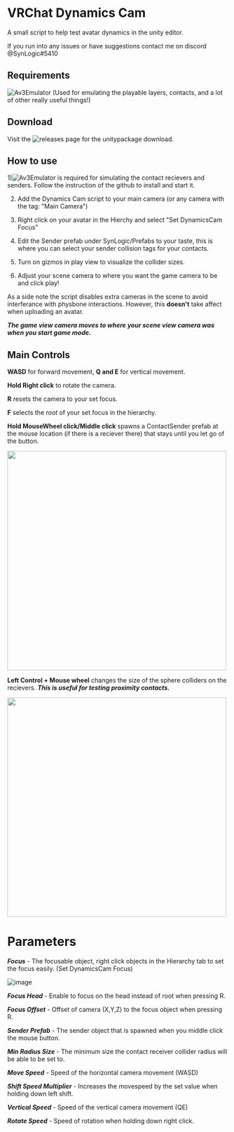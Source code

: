 # VRChat Dynamics Cam
A small script to help test avatar dynamics in the unity editor.

If you run into any issues or have suggestions contact me on discord @SynLogic#5410

## Requirements
![Av3Emulator](https://github.com/lyuma/Av3Emulator) (Used for emulating the playable layers, contacts, and a lot of other really useful things!)

## Download
Visit the ![releases](https://github.com/synlogic/VRChat-Dynamics-Cam/releases) page for the unitypackage download.

## How to use
1)![Av3Emulator](https://github.com/lyuma/Av3Emulator) is required for simulating the contact recievers and senders.  Follow the instruction of the github to install and start it.

2) Add the Dynamics Cam script to your main camera (or any camera with the tag: "Main Camera")

3) Right click on your avatar in the Hierchy and select "Set DynamicsCam Focus"

4) Edit the Sender prefab under SynLogic/Prefabs to your taste, this is where you can select your sender collision tags for your contacts.
 
5) Turn on gizmos in play view to visualize the collider sizes.

6) Adjust your scene camera to where you want the game camera to be and click play!

As a side note the script disables extra cameras in the scene to avoid interferance with physbone interactions. However, this **doesn't** take affect when uploading an avatar.

***The game view camera moves to where your scene view camera was when you start game mode.***

## Main Controls
**WASD** for forward movement, **Q and E** for vertical movement.

**Hold Right click** to rotate the camera.

**R** resets the camera to your set focus.

**F** selects the *root* of your set focus in the hierarchy.

**Hold MouseWheel click/Middle click** spawns a ContactSender prefab at the mouse location (if there is a reciever there) that stays until you let go of the button. 

<img src="https://user-images.githubusercontent.com/26206994/167501339-7fd9ce3c-397c-4d58-875c-bca276d50203.gif" width="500">


**Left Control + Mouse wheel** changes the size of the sphere colliders on the recievers.  ***This is useful for testing proximity contacts.***

<img src="https://user-images.githubusercontent.com/26206994/167501491-0842fa80-8fb8-4d90-a6e6-1961d6acd0fd.gif" width="500">


# Parameters

***Focus*** - 
The focusable object,  right click objects in the Hierarchy tab to set the focus easily. (Set DynamicsCam Focus)

![image](https://user-images.githubusercontent.com/26206994/167499483-f4a471f4-50bb-4821-883a-9b4a850d88c3.png)

***Focus Head*** - Enable to focus on the head instead of root when pressing R.

***Focus Offset*** - Offset of camera (X,Y,Z) to the focus object when pressing R.

***Sender Prefab*** - 
The sender object that is spawned when you middle click the mouse button.

***Min Radius Size*** - 
The minimum size the contact receiver collider radius will be able to be set to.

***Move Speed*** - Speed of the horizontal camera movement (WASD)

***Shift Speed Multiplier*** - Increases the movespeed by the set value when holding down left shift.

***Vertical Speed*** - Speed of the vertical camera movement (QE)

***Rotate Speed*** - Speed of rotation when holding down right click.
